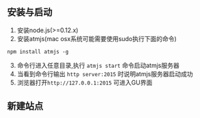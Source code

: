 ## 安装与启动
1. 安装node.js(>=0.12.x)
2. 安装atmjs(mac osx系统可能需要使用sudo执行下面的命令)

```
npm install atmjs -g
```

3. 命令行进入任意目录,执行 `atmjs start` 命令启动atmjs服务器
4. 当看到命令行输出 `http server:2015` 时说明atmjs服务器启动成功
5. 浏览器打开`http://127.0.0.1:2015` 可进入GU界面

## 新建站点
